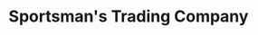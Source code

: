 ---
title: "Sportsman's Trading Company"
url: /amherst/sportsmans-trading-company/
shop: outdoor
---